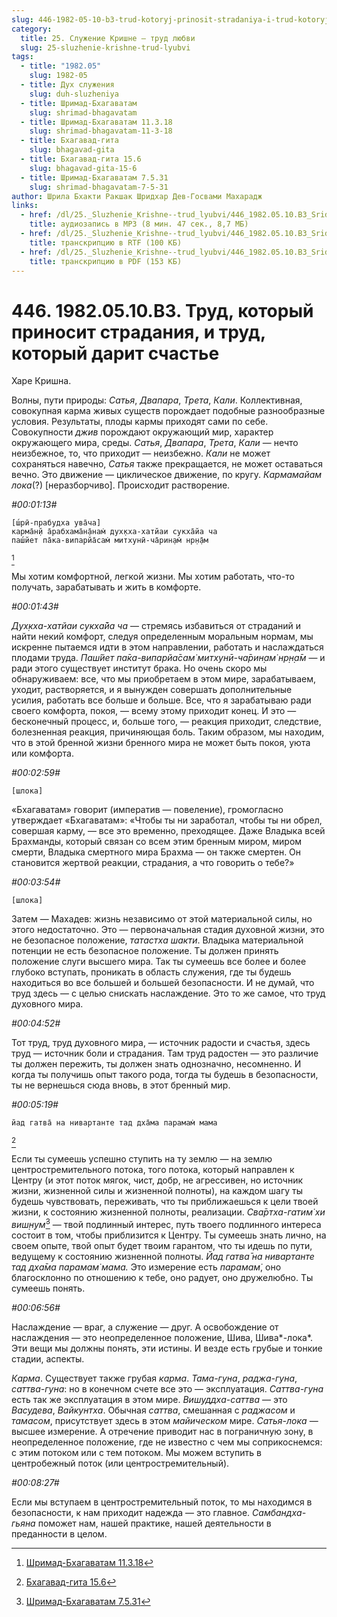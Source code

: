 ```yaml
---
slug: 446-1982-05-10-b3-trud-kotoryj-prinosit-stradaniya-i-trud-kotoryj-darit-schaste
category:
  title: 25. Служение Кришне — труд любви
  slug: 25-sluzhenie-krishne-trud-lyubvi
tags:
  - title: "1982.05"
    slug: 1982-05
  - title: Дух служения
    slug: duh-sluzheniya
  - title: Шримад-Бхагаватам
    slug: shrimad-bhagavatam
  - title: Шримад-Бхагаватам 11.3.18
    slug: shrimad-bhagavatam-11-3-18
  - title: Бхагавад-гита
    slug: bhagavad-gita
  - title: Бхагавад-гита 15.6
    slug: bhagavad-gita-15-6
  - title: Шримад-Бхагаватам 7.5.31
    slug: shrimad-bhagavatam-7-5-31
author: Шрила Бхакти Ракшак Шридхар Дев-Госвами Махарадж
links:
  - href: /dl/25._Sluzhenie_Krishne--trud_lyubvi/446_1982.05.10.B3_SridharMj_Trud_kotoryj_prinosit_stradanija_i_trud_kotoryj_darit_schaste.mp3
    title: аудиозапись в MP3 (8 мин. 47 сек., 8,7 МБ)
  - href: /dl/25._Sluzhenie_Krishne--trud_lyubvi/446_1982.05.10.B3_SridharMj_Trud_kotoryj_prinosit_stradanija_i_trud_kotoryj_darit_schaste.rtf
    title: транскрипцию в RTF (100 КБ)
  - href: /dl/25._Sluzhenie_Krishne--trud_lyubvi/446_1982.05.10.B3_SridharMj_Trud_kotoryj_prinosit_stradanija_i_trud_kotoryj_darit_schaste.pdf
    title: транскрипцию в PDF (153 КБ)
---
```


# 446. 1982.05.10.B3. Труд, который приносит страдания, и труд, который дарит счастье

Харе Кришна.

Волны, пути природы: *Сатья*, *Двапара*, *Трета*, *Кали*. Коллективная, совокупная карма живых существ порождает подобные разнообразные условия. Результаты, плоды кармы приходят сами по себе. Совокупности *джив* порождают окружающий мир, характер окружающего мира, среды. *Сатья*, *Двапара*, *Трета*, *Кали* — нечто неизбежное, то, что приходит — неизбежно. *Кали* не может сохраняться навечно, *Сатья* также прекращается, не может оставаться вечно. Это движение — циклическое движение, по кругу. *Кармамайам лока*(?) [неразборчиво]. Происходит растворение.

*#00:01:13#*

    [ш́рӣ-прабудха ува̄ча]
    карма̄н̣й а̄рабхама̄н̣а̄нам̇ дух̣кха-хатйаи сукха̄йа ча
    паш́йет па̄ка-випарйа̄сам̇ митхунӣ-ча̄рин̣ам̇ нр̣н̣а̄м
[^_ftn1]

Мы хотим комфортной, легкой жизни. Мы хотим работать, что-то получать, зарабатывать и жить в комфорте.

*#00:01:43#*

*Дух̣кха-хатйаи сукха̄йа ча* — стремясь избавиться от страданий и найти некий комфорт, следуя определенным моральным нормам, мы искренне пытаемся идти в этом направлении, работать и наслаждаться плодами труда. *Паш́йет па̄ка-випарйа̄сам̇ митхунӣ-ча̄рин̣ам̇ нр̣н̣а̄м* — и ради этого существует институт брака. Но очень скоро мы обнаруживаем: все, что мы приобретаем в этом мире, зарабатываем, уходит, растворяется, и я вынужден совершать дополнительные усилия, работать все больше и больше. Все, что я зарабатываю ради своего комфорта, покоя, — всему этому приходит конец. И это — бесконечный процесс, и, больше того, — реакция приходит, следствие, болезненная реакция, причиняющая боль. Таким образом, мы находим, что в этой бренной жизни бренного мира не может быть покоя, уюта или комфорта.

*#00:02:59#*

    [шлока]

«Бхагаватам» говорит (императив — повеление), громогласно утверждает «Бхагаватам»: «Чтобы ты ни заработал, чтобы ты ни обрел, совершая карму, — все это временно, преходящее. Даже Владыка всей Брахманды, который связан со всем этим бренным миром, миром смерти, Владыка смертного мира Брахма — он также смертен. Он становится жертвой реакции, страдания, а что говорить о тебе?»

*#00:03:54#*

    [шлока]

Затем — Махадев: жизнь независимо от этой материальной силы, но этого недостаточно. Это — первоначальная стадия духовной жизни, это не безопасное положение, *татастха шакти*. Владыка материальной потенции не есть безопасное положение. Ты должен принять положение слуги высшего мира. Так ты сумеешь все более и более глубоко вступать, проникать в область служения, где ты будешь находиться во все большей и большей безопасности. И не думай, что труд здесь — с целью снискать наслаждение. Это то же самое, что труд духовного мира.

*#00:04:52#*

Тот труд, труд духовного мира, — источник радости и счастья, здесь труд — источник боли и страдания. Там труд радостен — это различие ты должен пережить, ты должен знать однозначно, несомненно. И когда ты получишь опыт такого рода, тогда ты будешь в безопасности, ты не вернешься сюда вновь, в этот бренный мир.

*#00:05:19#*

    йад гатва̄ на нивартанте тад дха̄ма парамам̇ мама
[^_ftn2]

Если ты сумеешь успешно ступить на ту землю — на землю центростремительного потока, того потока, который направлен к Центру (и этот поток мягок, чист, добр, не агрессивен, но источник жизни, жизненной силы и жизненной полноты), на каждом шагу ты будешь чувствовать, переживать, что ты приближаешься к цели твоей жизни, к состоянию жизненной полноты, реализации. *Сва̄ртха-гатим̇ хи виш̣н̣ум̇*[^_ftn3] — твой подлинный интерес, путь твоего подлинного интереса состоит в том, чтобы приблизится к Центру. Ты сумеешь знать лично, на своем опыте, твой опыт будет твоим гарантом, что ты идешь по пути, ведущему к состоянию жизненной полноты. *Йад гатва̄ на нивартанте тад дха̄ма парамам̇ мама.* Это измерение есть *парамам̇*, оно благосклонно по отношению к тебе, оно радует, оно дружелюбно. Ты сумеешь понять.

*#00:06:56#*

Наслаждение — враг, а служение — друг. А освобождение от наслаждения — это неопределенное положение, Шива, Шива*-лока*. Эти вещи мы должны понять, эти истины. И везде есть грубые и тонкие стадии, аспекты.

*Карма*. Существует также грубая *карма*. *Тама-гуна*, *раджа-гуна*, *саттва-гуна*: но в конечном счете все это — эксплуатация. *Саттва-гуна* есть так же эксплуатация в этом мире. *Вишуддха-саттва* — это *Васудева*, *Вайкунтха*. Обычная *саттва*, смешанная с *раджасом* и *тамасом*, присутствует здесь в этом *майическом* мире. *Сатья-лока* — высшее измерение. А отречение приводит нас в пограничную зону, в неопределенное положение, где не известно с чем мы соприкоснемся: с этим потоком или с тем потоком. Мы можем вступить в центробежный поток (или центростремительный).

*#00:08:27#*

Если мы вступаем в центростремительный поток, то мы находимся в безопасности, к нам приходит надежда — это главное. *Самбандха-гьяна* поможет нам, нашей практике, нашей деятельности в преданности в целом.



[^_ftn1]: [Шримад-Бхагаватам 11.3.18](../notes/shrimad-bhagavatam/shrimad-bhagavatam-11-3-18.md)

[^_ftn2]: [Бхагавад-гита 15.6](../notes/bhagavad-gita/bhagavad-gita-15-6.md)

[^_ftn3]: [Шримад-Бхагаватам 7.5.31](../notes/shrimad-bhagavatam/shrimad-bhagavatam-7-5-31.md)
